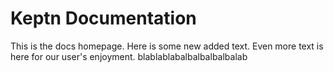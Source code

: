 # Keptn Documentation

This is the docs homepage.
Here is some new added text.
Even more text is here for our user's enjoyment.
blablablabalbalbalbalbalab
